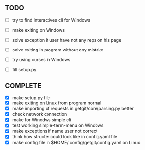 ## TODO
- [ ] try to find interactives cli for Windows
- [ ] make exiting on Windows
- [ ] solve exception if user have not any reps on his page
- [ ] solve exiting in program without any mistake
- [ ] try using curses in Windows

- [ ] fill setup.py

## COMPLETE
- [x] make setup.py file
- [x] make exiting on Linux from program normal
- [x] make importing of requests in getgit/core/parsing.py better
- [x] check network connection
- [x] make for Winodws simple cli
- [x] test working simple-term-menu on Windows
- [x] make exceptions if name user not correct
- [x] think how structer could look like in config.yaml file
- [x] make config file in $HOME/.config/getgit/config.yaml on Linux
